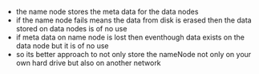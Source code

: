 * the name node stores the meta data for the data nodes 
* if the name node fails means the data from disk is erased then the data stored on data nodes is of no use
* if meta data on name node is lost then eventhough data exists on the data node but it is of no use
* so its better approach to not only store the nameNode not only on your own hard drive but also on another network 
